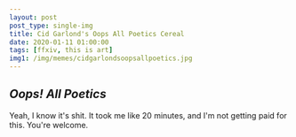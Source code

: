 ```yaml
---
layout: post
post_type: single-img
title: Cid Garlond's Oops All Poetics Cereal
date: 2020-01-11 01:00:00
tags: [ffxiv, this is art]
img1: /img/memes/cidgarlondsoopsallpoetics.jpg
---
```

## *Oops! All Poetics*

Yeah, I know it's shit. It took me like 20 minutes, and I'm not getting paid for this. You're welcome.